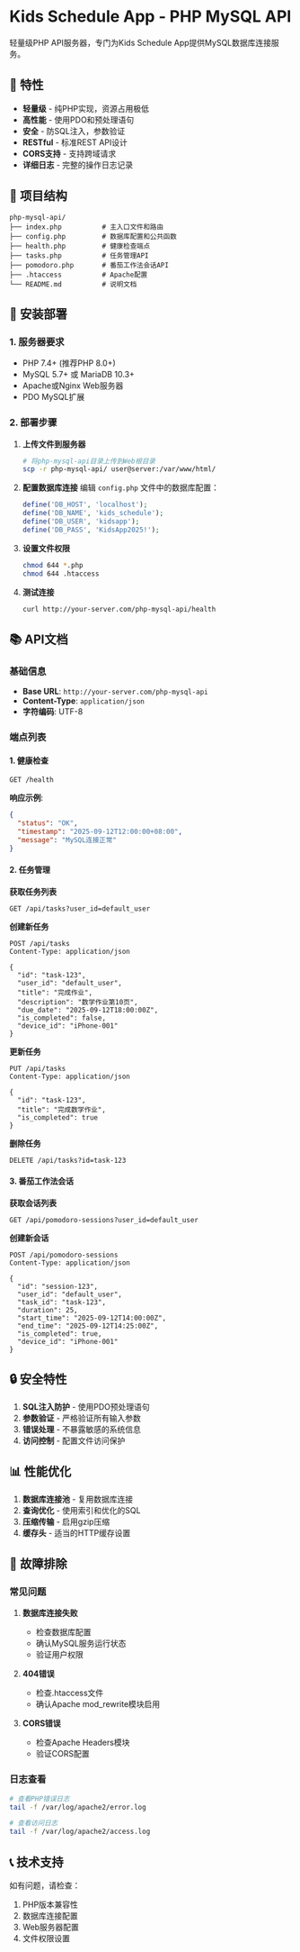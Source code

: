 # Kids Schedule App - PHP MySQL API

轻量级PHP API服务器，专门为Kids Schedule App提供MySQL数据库连接服务。

## 🚀 特性

- **轻量级** - 纯PHP实现，资源占用极低
- **高性能** - 使用PDO和预处理语句
- **安全** - 防SQL注入，参数验证
- **RESTful** - 标准REST API设计
- **CORS支持** - 支持跨域请求
- **详细日志** - 完整的操作日志记录

## 📁 项目结构

```
php-mysql-api/
├── index.php          # 主入口文件和路由
├── config.php         # 数据库配置和公共函数
├── health.php         # 健康检查端点
├── tasks.php          # 任务管理API
├── pomodoro.php       # 番茄工作法会话API
├── .htaccess          # Apache配置
└── README.md          # 说明文档
```

## 🔧 安装部署

### 1. 服务器要求
- PHP 7.4+ (推荐PHP 8.0+)
- MySQL 5.7+ 或 MariaDB 10.3+
- Apache或Nginx Web服务器
- PDO MySQL扩展

### 2. 部署步骤

1. **上传文件到服务器**
   ```bash
   # 将php-mysql-api目录上传到Web根目录
   scp -r php-mysql-api/ user@server:/var/www/html/
   ```

2. **配置数据库连接**
   编辑 `config.php` 文件中的数据库配置：
   ```php
   define('DB_HOST', 'localhost');
   define('DB_NAME', 'kids_schedule');
   define('DB_USER', 'kidsapp');
   define('DB_PASS', 'KidsApp2025!');
   ```

3. **设置文件权限**
   ```bash
   chmod 644 *.php
   chmod 644 .htaccess
   ```

4. **测试连接**
   ```bash
   curl http://your-server.com/php-mysql-api/health
   ```

## 📚 API文档

### 基础信息
- **Base URL**: `http://your-server.com/php-mysql-api`
- **Content-Type**: `application/json`
- **字符编码**: UTF-8

### 端点列表

#### 1. 健康检查
```
GET /health
```
**响应示例**:
```json
{
  "status": "OK",
  "timestamp": "2025-09-12T12:00:00+08:00",
  "message": "MySQL连接正常"
}
```

#### 2. 任务管理

**获取任务列表**
```
GET /api/tasks?user_id=default_user
```

**创建新任务**
```
POST /api/tasks
Content-Type: application/json

{
  "id": "task-123",
  "user_id": "default_user",
  "title": "完成作业",
  "description": "数学作业第10页",
  "due_date": "2025-09-12T18:00:00Z",
  "is_completed": false,
  "device_id": "iPhone-001"
}
```

**更新任务**
```
PUT /api/tasks
Content-Type: application/json

{
  "id": "task-123",
  "title": "完成数学作业",
  "is_completed": true
}
```

**删除任务**
```
DELETE /api/tasks?id=task-123
```

#### 3. 番茄工作法会话

**获取会话列表**
```
GET /api/pomodoro-sessions?user_id=default_user
```

**创建新会话**
```
POST /api/pomodoro-sessions
Content-Type: application/json

{
  "id": "session-123",
  "user_id": "default_user",
  "task_id": "task-123",
  "duration": 25,
  "start_time": "2025-09-12T14:00:00Z",
  "end_time": "2025-09-12T14:25:00Z",
  "is_completed": true,
  "device_id": "iPhone-001"
}
```

## 🔒 安全特性

1. **SQL注入防护** - 使用PDO预处理语句
2. **参数验证** - 严格验证所有输入参数
3. **错误处理** - 不暴露敏感的系统信息
4. **访问控制** - 配置文件访问保护

## 📊 性能优化

1. **数据库连接池** - 复用数据库连接
2. **查询优化** - 使用索引和优化的SQL
3. **压缩传输** - 启用gzip压缩
4. **缓存头** - 适当的HTTP缓存设置

## 🐛 故障排除

### 常见问题

1. **数据库连接失败**
   - 检查数据库配置
   - 确认MySQL服务运行状态
   - 验证用户权限

2. **404错误**
   - 检查.htaccess文件
   - 确认Apache mod_rewrite模块启用

3. **CORS错误**
   - 检查Apache Headers模块
   - 验证CORS配置

### 日志查看
```bash
# 查看PHP错误日志
tail -f /var/log/apache2/error.log

# 查看访问日志
tail -f /var/log/apache2/access.log
```

## 📞 技术支持

如有问题，请检查：
1. PHP版本兼容性
2. 数据库连接配置
3. Web服务器配置
4. 文件权限设置
